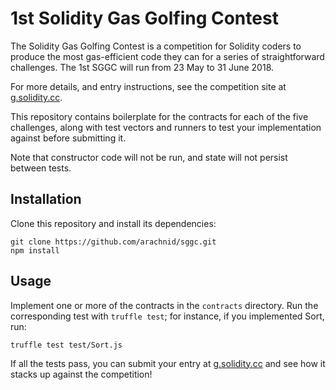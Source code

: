 # 1st Solidity Gas Golfing Contest

The Solidity Gas Golfing Contest is a competition for Solidity coders to produce the most gas-efficient code they can for a series of straightforward challenges. The 1st SGGC will run from 23 May to 31 June 2018.

For more details, and entry instructions, see the competition site at [g.solidity.cc](http://g.solidity.cc/).

This repository contains boilerplate for the contracts for each of the five challenges, along with test vectors and runners to test your implementation against before submitting it.

Note that constructor code will not be run, and state will not persist between tests.

## Installation

Clone this repository and install its dependencies:

```
git clone https://github.com/arachnid/sggc.git
npm install
```

## Usage

Implement one or more of the contracts in the `contracts` directory. Run the corresponding test with `truffle test`; for instance, if you implemented Sort, run:

```
truffle test test/Sort.js
```

If all the tests pass, you can submit your entry at [g.solidity.cc](http://g.solidity.cc/) and see how it stacks up against the competition!
